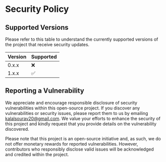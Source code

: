 # Security Policy

## Supported Versions

Please refer to this table to understand the currently supported versions of the project that receive security updates.

| Version | Supported          |
| ------- | ------------------ |
| 0.x.x   | :x:                |
| 1.x.x   | :white_check_mark: |


## Reporting a Vulnerability

We appreciate and encourage responsible disclosure of security vulnerabilities within this open-source project. If you discover any vulnerabilities or security issues, please report them to us by emailing kalalsourav20@gmail.com. We value your efforts to enhance the security of this project and kindly request that you provide details on the vulnerability discovered.

Please note that this project is an open-source initiative and, as such, we do not offer monetary rewards for reported vulnerabilities. However, contributors who responsibly disclose valid issues will be acknowledged and credited within the project.